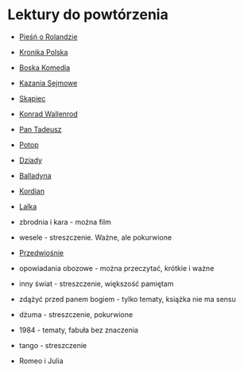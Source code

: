 # Lektury do powtórzenia

- [Pieśń o Rolandzie](lektury/Piesn%20o%20Rolandzie.md)

- [Kronika Polska](lektury/Kronika%20Polska.md)

- [Boska Komedia](lektury/Boska%20Komedia.md)

- [Kazania Sejmowe](lektury/Kazania%20Sejmowe.md)

- [Skąpiec](lektury/Skąpiec.md)

- [Konrad Wallenrod](lektury/Konrad%20Wallenrod.md)

- [Pan Tadeusz](lektury/Pan%20Tadeusz.md)

- [Potop](lektury/Potop.md)

- [Dziady](lektury/Dziady.md)

- [Balladyna](lektury/Balladyna.md)

- [Kordian](lektury/Kordian.md)

- [Lalka](lektury/Lalka.md)

- zbrodnia i kara - można film

- wesele - streszczenie. Ważne, ale pokurwione

- [Przedwiośnie](lektury/Przedwiośnie.md)

- opowiadania obozowe - można przeczytać, krótkie i ważne

- inny świat - streszczenie, większość pamiętam

- zdążyć przed panem bogiem - tylko tematy, książka nie ma sensu

- dżuma - streszczenie, pokurwione

- 1984 - tematy, fabuła bez znaczenia

- tango - streszczenie

- Romeo i Julia
